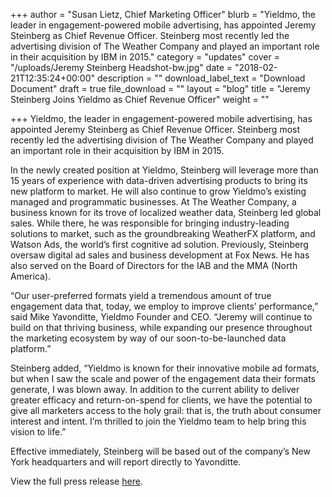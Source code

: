 +++
author = "Susan Lietz, Chief Marketing Officer"
blurb = "Yieldmo, the leader in engagement-powered mobile advertising, has appointed Jeremy Steinberg as Chief Revenue Officer. Steinberg most recently led the advertising division of The Weather Company and played an important role in their acquisition by IBM in 2015."
category = "updates"
cover = "/uploads/Jeremy Steinberg Headshot-bw.jpg"
date = "2018-02-21T12:35:24+00:00"
description = ""
download_label_text = "Download Document"
draft = true
file_download = ""
layout = "blog"
title = "Jeremy Steinberg Joins Yieldmo as Chief Revenue Officer"
weight = ""

+++
Yieldmo, the leader in engagement-powered mobile advertising, has appointed Jeremy Steinberg as Chief Revenue Officer. Steinberg most recently led the advertising division of The Weather Company and played an important role in their acquisition by IBM in 2015.

In the newly created position at Yieldmo, Steinberg will leverage more than 15 years of experience with data-driven advertising products to bring its new platform to market. He will also continue to grow Yieldmo’s existing managed and programmatic businesses. At The Weather Company, a business known for its trove of localized weather data, Steinberg led global sales. While there, he was responsible for bringing industry-leading solutions to market, such as the groundbreaking WeatherFX platform, and Watson Ads, the world’s first cognitive ad solution. Previously, Steinberg oversaw digital ad sales and business development at Fox News. He has also served on the Board of Directors for the IAB and the MMA (North America). 

“Our user-preferred formats yield a tremendous amount of true engagement data that, today, we employ to improve clients’ performance,” said Mike Yavonditte, Yieldmo Founder and CEO. “Jeremy will continue to build on that thriving business, while expanding our presence throughout the marketing ecosystem by way of our soon-to-be-launched data platform.” 

Steinberg added, “Yieldmo is known for their innovative mobile ad formats, but when I saw the scale and power of the engagement data their formats generate, I was blown away. In addition to the current ability to deliver greater efficacy and return-on-spend for clients, we have the potential to give all marketers access to the holy grail: that is, the truth about consumer interest and intent. I’m thrilled to join the Yieldmo team to help bring this vision to life.” 

Effective immediately, Steinberg will be based out of the company’s New York headquarters and will report directly to Yavonditte.  

  
View the full press release [here](https://www.businesswire.com/news/home/20180221006007/en).